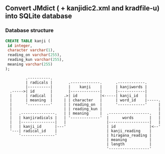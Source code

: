 ## Convert JMdict ( + kanjidic2.xml and kradfile-u) into SQLite database

### Database structure

```sql
CREATE TABLE kanji (
 id integer,
 character varchar(1),
 reading_on varchar(255),
 reading_kun varchar(255),
 meaning varchar(255)
);
```

             .----------.
             | radicals |       .-------------.      .------------.
             |----------|       |    kanji    |      | kanjiwords |
      .----->| id       |       |-------------|      |------------|
      |      | radical  |     .>| id          |<-----| kanji_id   |
      |      | meaning  |     | | character   |      | word_id    |-----.
      |      '----------'     | | reading_on  |      '------------'     |
      |                       | | reading_kun |                         |
      |   .---------------.   | | meaning     |  .------------------.   |
      |   | kanjiradicals |   | '-------------'  |      words       |   |
      |   |---------------|   |                  |------------------|   |
      |   | kanji_id      |---'                  | id               |<--'
      '---| radical_id    |                      | kanji_reading    |
          '---------------'                      | hiragana_reading |
                                                 | meaning          |
                                                 | length           |
                                                 '------------------'
